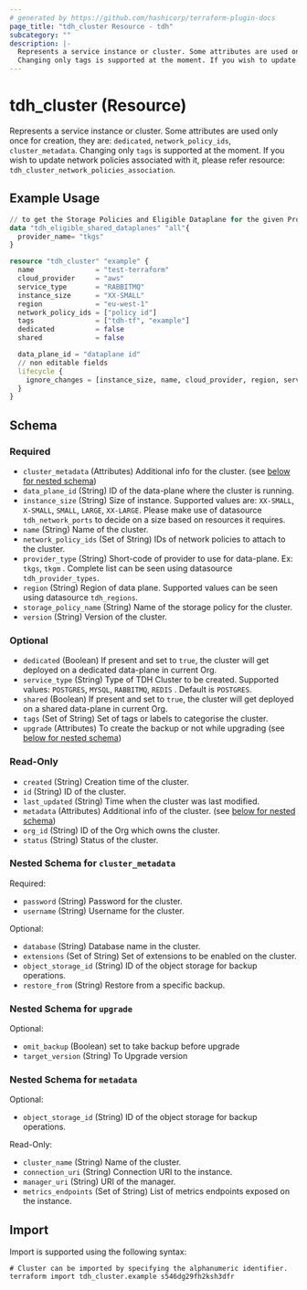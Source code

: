 ```yaml
---
# generated by https://github.com/hashicorp/terraform-plugin-docs
page_title: "tdh_cluster Resource - tdh"
subcategory: ""
description: |-
  Represents a service instance or cluster. Some attributes are used only once for creation, they are: dedicated, network_policy_ids, cluster_metadata.
  Changing only tags is supported at the moment. If you wish to update network policies associated with it, please refer resource: tdh_cluster_network_policies_association.
---
```


# tdh_cluster (Resource)

Represents a service instance or cluster. Some attributes are used only once for creation, they are: `dedicated`, `network_policy_ids`, `cluster_metadata`.
Changing only `tags` is supported at the moment. If you wish to update network policies associated with it, please refer resource: `tdh_cluster_network_policies_association`.

## Example Usage

```terraform
// to get the Storage Policies and Eligible Dataplane for the given Provider
data "tdh_eligible_shared_dataplanes" "all"{
  provider_name= "tkgs"
}

resource "tdh_cluster" "example" {
  name               = "test-terraform"
  cloud_provider     = "aws"
  service_type       = "RABBITMQ"
  instance_size      = "XX-SMALL"
  region             = "eu-west-1"
  network_policy_ids = ["policy id"]
  tags               = ["tdh-tf", "example"]
  dedicated          = false
  shared             = false

  data_plane_id = "dataplane id"
  // non editable fields
  lifecycle {
    ignore_changes = [instance_size, name, cloud_provider, region, service_type]
  }
}
```

<!-- schema generated by tfplugindocs -->
## Schema

### Required

- `cluster_metadata` (Attributes) Additional info for the cluster. (see [below for nested schema](#nestedatt--cluster_metadata))
- `data_plane_id` (String) ID of the data-plane where the cluster is running.
- `instance_size` (String) Size of instance. Supported values are: `XX-SMALL`, `X-SMALL`, `SMALL`, `LARGE`, `XX-LARGE`.
Please make use of datasource `tdh_network_ports` to decide on a size based on resources it requires.
- `name` (String) Name of the cluster.
- `network_policy_ids` (Set of String) IDs of network policies to attach to the cluster.
- `provider_type` (String) Short-code of provider to use for data-plane. Ex: `tkgs`, `tkgm` . Complete list can be seen using datasource `tdh_provider_types`.
- `region` (String) Region of data plane. Supported values can be seen using datasource `tdh_regions`.
- `storage_policy_name` (String) Name of the storage policy for the cluster.
- `version` (String) Version of the cluster.

### Optional

- `dedicated` (Boolean) If present and set to `true`, the cluster will get deployed on a dedicated data-plane in current Org.
- `service_type` (String) Type of TDH Cluster to be created. Supported values: `POSTGRES`, `MYSQL`, `RABBITMQ`, `REDIS` .
 Default is `POSTGRES`.
- `shared` (Boolean) If present and set to `true`, the cluster will get deployed on a shared data-plane in current Org.
- `tags` (Set of String) Set of tags or labels to categorise the cluster.
- `upgrade` (Attributes) To create the backup or not while upgrading (see [below for nested schema](#nestedatt--upgrade))

### Read-Only

- `created` (String) Creation time of the cluster.
- `id` (String) ID of the cluster.
- `last_updated` (String) Time when the cluster was last modified.
- `metadata` (Attributes) Additional info of the cluster. (see [below for nested schema](#nestedatt--metadata))
- `org_id` (String) ID of the Org which owns the cluster.
- `status` (String) Status of the cluster.

<a id="nestedatt--cluster_metadata"></a>
### Nested Schema for `cluster_metadata`

Required:

- `password` (String) Password for the cluster.
- `username` (String) Username for the cluster.

Optional:

- `database` (String) Database name in the cluster.
- `extensions` (Set of String) Set of extensions to be enabled on the cluster.
- `object_storage_id` (String) ID of the object storage for backup operations.
- `restore_from` (String) Restore from a specific backup.


<a id="nestedatt--upgrade"></a>
### Nested Schema for `upgrade`

Optional:

- `omit_backup` (Boolean) set to take backup before upgrade
- `target_version` (String) To Upgrade version


<a id="nestedatt--metadata"></a>
### Nested Schema for `metadata`

Optional:

- `object_storage_id` (String) ID of the object storage for backup operations.

Read-Only:

- `cluster_name` (String) Name of the cluster.
- `connection_uri` (String) Connection URI to the instance.
- `manager_uri` (String) URI of the manager.
- `metrics_endpoints` (Set of String) List of metrics endpoints exposed on the instance.

## Import

Import is supported using the following syntax:

```shell
# Cluster can be imported by specifying the alphanumeric identifier.
terraform import tdh_cluster.example s546dg29fh2ksh3dfr
```

